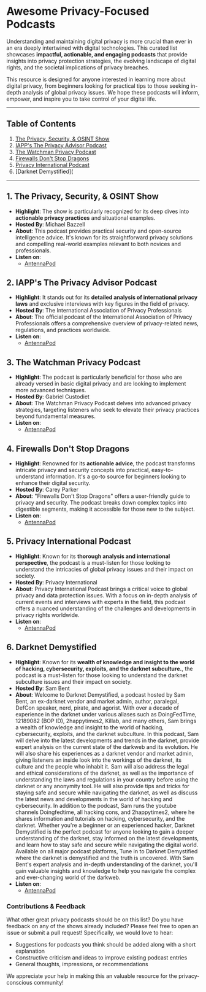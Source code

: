 # Awesome Privacy-Focused Podcasts

Understanding and maintaining digital privacy is more crucial than ever in an era deeply intertwined with digital technologies. This curated list showcases **impactful, actionable, and engaging podcasts** that provide insights into privacy protection strategies, the evolving landscape of digital rights, and the societal implications of privacy breaches.

This resource is designed for anyone interested in learning more about digital privacy, from beginners looking for practical tips to those seeking in-depth analysis of global privacy issues. We hope these podcasts will inform, empower, and inspire you to take control of your digital life.

---

## Table of Contents
1. [The Privacy, Security, & OSINT Show](#1-the-privacy-security--osint-show) 
2. [IAPP's The Privacy Advisor Podcast](#2-iapps-the-privacy-advisor-podcast)
3. [The Watchman Privacy Podcast](#3-the-watchman-privacy-podcast)
4. [Firewalls Don't Stop Dragons](#4-firewalls-dont-stop-dragons)
5. [Privacy International Podcast](#5-privacy-international-podcast)
6. [Darknet Demystified](

---

## 1. **The Privacy, Security, & OSINT Show**
- **Highlight**: The show is particularly recognized for its deep dives into **actionable privacy practices** and situational examples.
- **Hosted By**: Michael Bazzell 
- **About**: This podcast provides practical security and open-source intelligence advice. It's known for its straightforward privacy solutions and compelling real-world examples relevant to both novices and professionals.
- **Listen on**:
  - [AntennaPod](https://github.com/AntennaPod/AntennaPod)

## 2. **IAPP's The Privacy Advisor Podcast**
- **Highlight**: It stands out for its **detailed analysis of international privacy laws** and exclusive interviews with key figures in the field of privacy.
- **Hosted By**: The International Association of Privacy Professionals
- **About**: The official podcast of the International Association of Privacy Professionals offers a comprehensive overview of privacy-related news, regulations, and practices worldwide.  
- **Listen on**:
  - [AntennaPod](https://github.com/AntennaPod/AntennaPod)

## 3. **The Watchman Privacy Podcast**
- **Highlight**: The podcast is particularly beneficial for those who are already versed in basic digital privacy and are looking to implement more advanced techniques.
- **Hosted By**: Gabriel Custodiet
- **About**: The Watchman Privacy Podcast delves into advanced privacy strategies, targeting listeners who seek to elevate their privacy practices beyond fundamental measures. 
- **Listen on**:
  - [AntennaPod](https://github.com/AntennaPod/AntennaPod)

## 4. **Firewalls Don't Stop Dragons**
- **Highlight**: Renowned for its **actionable advice**, the podcast transforms intricate privacy and security concepts into practical, easy-to-understand information. It's a go-to source for beginners looking to enhance their digital security.
- **Hosted By**: Carey Parker
- **About**: "Firewalls Don't Stop Dragons" offers a user-friendly guide to privacy and security. The podcast breaks down complex topics into digestible segments, making it accessible for those new to the subject.  
- **Listen on**:
  - [AntennaPod](https://github.com/AntennaPod/AntennaPod)
  
## 5. **Privacy International Podcast**
- **Highlight**: Known for its **thorough analysis and international perspective**, the podcast is a must-listen for those looking to understand the intricacies of global privacy issues and their impact on society.  
- **Hosted By**: Privacy International
- **About**: Privacy International Podcast brings a critical voice to global privacy and data protection issues. With a focus on in-depth analysis of current events and interviews with experts in the field, this podcast offers a nuanced understanding of the challenges and developments in privacy rights worldwide.
- **Listen on**:
  - [AntennaPod](https://github.com/AntennaPod/AntennaPod)
 
## 6. **Darknet Demystified**
- **Highlight**: Known for its **wealth of knowledge and insight to the world of hacking, cybersecurity, exploits, and the darknet subculture.**, the podcast is a must-listen for those looking to understand the darknet subculture issues and their impact on society.  
- **Hosted By**: Sam Bent
- **About**: Welcome to Darknet Demystified, a podcast hosted by Sam Bent, an ex-darknet vendor and market admin, author, paralegal, DefCon speaker, nerd, pirate, and agorist. With over a decade of experience in the darknet under various aliases such as DoingFedTime, 12189082 (BOP ID), 2happytimes2, Killab, and many others, Sam brings a wealth of knowledge and insight to the world of hacking, cybersecurity, exploits, and the darknet subculture. In this podcast, Sam will delve into the latest developments and trends in the darknet, provide expert analysis on the current state of the darkweb and its evolution. He will also share his experiences as a darknet vendor and market admin, giving listeners an inside look into the workings of the darknet, its culture and the people who inhabit it. Sam will also address the legal and ethical considerations of the darknet, as well as the importance of understanding the laws and regulations in your country before using the darknet or any anonymity tool. He will also provide tips and tricks for staying safe and secure while navigating the darknet, as well as discuss the latest news and developments in the world of hacking and cybersecurity. In addition to the podcast, Sam runs the youtube channels Doingfedtime, all hacking cons, and 2happytimes2, where he shares information and tutorials on hacking, cybersecurity, and the darknet. Whether you're a beginner or an experienced hacker, Darknet Demystified is the perfect podcast for anyone looking to gain a deeper understanding of the darknet, stay informed on the latest developments, and learn how to stay safe and secure while navigating the digital world. Available on all major podcast platforms, Tune in to Darknet Demystified where the darknet is demystified and the truth is uncovered. With Sam Bent's expert analysis and in-depth understanding of the darknet, you'll gain valuable insights and knowledge to help you navigate the complex and ever-changing world of the darkweb.
- **Listen on**:
  - [AntennaPod](https://github.com/AntennaPod/AntennaPod)



### Contributions & Feedback
What other great privacy podcasts should be on this list? Do you have feedback on any of the shows already included? Please feel free to open an issue or submit a pull request! Specifically, we would love to hear:
- Suggestions for podcasts you think should be added along with a short explanation 
- Constructive criticism and ideas to improve existing podcast entries
- General thoughts, impressions, or recommendations

We appreciate your help in making this an valuable resource for the privacy-conscious community!
